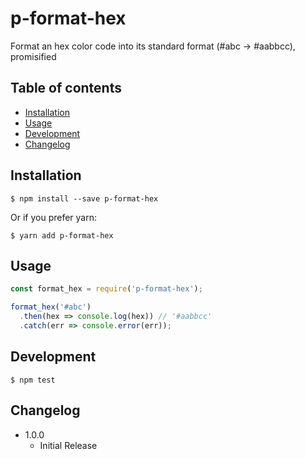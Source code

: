 # p-format-hex

Format an hex color code into its standard format (#abc -> #aabbcc), promisified

## Table of contents
- [Installation](#installation)
- [Usage](#usage)
- [Development](#development)
- [Changelog](#changelog)


## Installation

```
$ npm install --save p-format-hex
```

Or if you prefer yarn:

```
$ yarn add p-format-hex
```

## Usage

```JavaScript
const format_hex = require('p-format-hex');

format_hex('#abc')
  .then(hex => console.log(hex)) // '#aabbcc'
  .catch(err => console.error(err));

```

## Development

```
$ npm test
```

## Changelog

- 1.0.0
  - Initial Release
